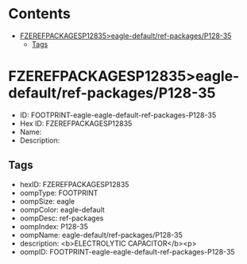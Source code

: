 



Contents
========

* [FZEREFPACKAGESP12835>eagle-default/ref-packages/P128-35](#fzerefpackagesp12835eagle-defaultref-packagesp128-35)
	* [Tags](#tags)

# FZEREFPACKAGESP12835>eagle-default/ref-packages/P128-35

- ID: FOOTPRINT-eagle-eagle-default-ref-packages-P128-35
- Hex ID: FZEREFPACKAGESP12835
- Name: 
- Description: 

## Tags

- hexID: FZEREFPACKAGESP12835
- oompType: FOOTPRINT
- oompSize: eagle
- oompColor: eagle-default
- oompDesc: ref-packages
- oompIndex: P128-35
- oompName: eagle-default/ref-packages/P128-35
- description: &lt;b&gt;ELECTROLYTIC CAPACITOR&lt;/b&gt;&lt;p&gt;
- oompID: FOOTPRINT-eagle-eagle-default-ref-packages-P128-35
